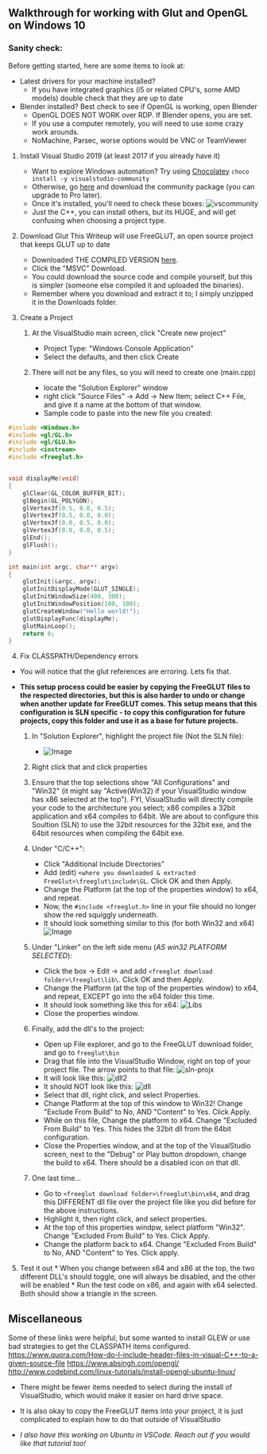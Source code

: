 ## Walkthrough for working with Glut and OpenGL on Windows 10

### Sanity check:
Before getting started, here are some items to look at:
* Latest drivers for your machine installed?
    * If you have integrated graphics (i5 or related CPU's, some AMD models) double check that they are up to date
* Blender installed? Best check to see if OpenGL is working, open Blender
    * OpenGL DOES NOT WORK over RDP. If Blender opens, you are set.
    * If you use a computer remotely, you will need to use some crazy work arounds.
    * NoMachine, Parsec, worse options would be VNC or TeamViewer

1. Install Visual Studio 2019 (at least 2017 if you already have it)
    * Want to explore Windows automation? Try using [Chocolatey](https://chocolatey.org/install) `choco install -y visualstudio-community`
    * Otherwise, go [here](https://visualstudio.microsoft.com/downloads/) and download the community package (you can upgrade to Pro later).
    * Once it's installed, you'll need to check these boxes:
    ![vscommunity](vscommunityextras.PNG)
    * Just the C++, you can install others, but its HUGE, and will get confusing when choosing a project type.

2. Download Glut
    This Writeup will use FreeGLUT, an open source project that keeps GLUT up to date
    * Downloaded THE COMPILED VERSION [here](https://www.transmissionzero.co.uk/software/freeglut-devel/).
    * Click the "MSVC" Download.
    * You could download the source code and compile yourself, but this is simpler (someone else compiled it and uploaded the binaries).
    * Remember where you download and extract it to; I simply unzipped it in the Downloads folder.


3. Create a Project
    1. At the VisualStudio main screen, click "Create new project"
        * Project Type: "Windows Console Application"
        * Select the defaults, and then click Create

    2. There will not be any files, so you will need to create one (main.cpp)
        * locate the "Solution Explorer" window
        * right click "Source Files" -> Add -> New Item; select C++ File, and give it a name at the bottom of that window.
        * Sample code to paste into the new file you created:

```c++
#include <Windows.h>
#include <gl/GL.h>
#include <gl/GLU.h>
#include <iostream>
#include <freeglut.h>


void displayMe(void)
{
    glClear(GL_COLOR_BUFFER_BIT);
    glBegin(GL_POLYGON);
    glVertex3f(0.5, 0.0, 0.5);
    glVertex3f(0.5, 0.0, 0.0);
    glVertex3f(0.0, 0.5, 0.0);
    glVertex3f(0.0, 0.0, 0.5);
    glEnd();
    glFlush();
}

int main(int argc, char** argv)
{
    glutInit(&argc, argv);
    glutInitDisplayMode(GLUT_SINGLE);
    glutInitWindowSize(400, 300);
    glutInitWindowPosition(100, 100);
    glutCreateWindow("Hello world!");
    glutDisplayFunc(displayMe);
    glutMainLoop();
    return 0;
}
```

4. Fix CLASSPATH/Dependency errors

* You will notice that the glut references are erroring. Lets fix that.

* **This setup process could be easier by copying the FreeGLUT files to the respected directories, but this is also harder to undo or change when another update for FreeGLUT comes. This setup means that this configuration is SLN specific - to copy this configuration for future projects, copy this folder and use it as a base for future projects.**

    1. In "Solution Explorer", highlight the project file (Not the SLN file):
        * ![Image](sln-vs-projx.PNG)

    2. Right click that and click properties

    3. Ensure that the top selections show "All Configurations" and "Win32" (it might say "Active(Win32) if your VisualStudio window has x86 selected at the top"). FYI, VisualStudio will directly compile your code to the architecture you select; x86 compiles a 32bit application and x64 compiles to 64bit. We are about to configure this Soultion (SLN) to use the 32bit resources for the 32bit exe, and the 64bit resources when compiling the 64bit exe.

    4. Under "C/C++":
        * Click "Additional Include Directories"
        * Add (edit) `<where you downloaded & extracted FreeGlut>\freeglut\include\GL`. Click OK and then Apply.
        * Change the Platform (at the top of the properties window) to x64, and repeat.
        * Now, the `#include <freeglut.h>` line in your file should no longer show the red squiggly underneath.
        * It should look something similar to this (for both Win32 and x64)
        ![Image](IncludeDirectories.PNG)

    5. Under "Linker" on the left side menu (*AS win32 PLATFORM SELECTED*):
        * Click the box -> Edit -> and add `<freeglut download folder>\freeglut\lib\`. Click OK and then Apply.
        * Change the Platform (at the top of the properties window) to x64, and repeat, EXCEPT go into the x64 folder this time.
        * It should look something like this for x64:
        ![Libs](AddLibDir.PNG)
        * Close the properties window.

    6. Finally, add the dll's to the project:
        * Open up File explorer, and go to the FreeGLUT download folder, and go to `freeglut\bin`
        * Drag that file into the VisualStudio Window, right on top of your project file. The arrow points to that file:
        ![sln-projx](sln-vs-projx.PNG)
        * It will look like this:
        ![dll2](dll2.PNG)
        * It should NOT look like this:
        ![dll](dll1.PNG)
        * Select that dll, right click, and select Properties.
        * Change Platform at the top of this window to Win32! Change "Exclude From Build" to No, AND "Content" to Yes. Click Apply.
        * While on this file, Change the platform to x64. Change "Excluded From Build" to Yes. This hides the 32bit dll from the 64bit configuration.
        * Close the Properties window, and at the top of the VisualStudio screen, next to the "Debug" or Play button dropdown, change the build to x64. There should be a disabled icon on that dll.

    7. One last time...
        * Go to `<freeglut download folder>\freeglut\bin\x64`, and drag this DIFFERENT dll file over the project file like you did before for the above instructions.
        * Highlight it, then right click, and select properties.
        * At the top of this properties windpw, select platform "Win32". Change "Excluded From Build" to Yes. Click Apply.
        * Change the platform back to x64. Change "Excluded From Build" to No, AND "Content" to Yes. Click apply.

5. Test it out
        * When you change between x64 and x86 at the top, the two different DLL's should toggle, one will always be disabled, and the other will be enabled
        * Run the test code on x86, and again with x64 selected. Both should show a triangle in the screen.





## Miscellaneous
Some of these links were helpful, but some wanted to install GLEW or use bad strategies to get the CLASSPATH items configured.
https://www.quora.com/How-do-I-include-header-files-in-visual-C++-to-a-given-source-file
https://www.absingh.com/opengl/
http://www.codebind.com/linux-tutorials/install-opengl-ubuntu-linux/

* There might be fewer items needed to select during the install of VisualStudio, which would make it easier on hard drive space.

* It is also okay to copy the FreeGLUT items into your project, it is just complicated to explain how to do that outside of VisualStudio

* *I also have this working on Ubuntu in VSCode. Reach out if you would like that tutorial too!*
